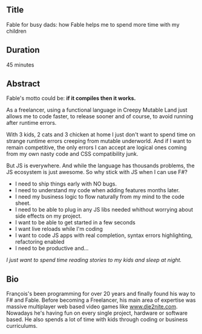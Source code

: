 ## Title

Fable for busy dads: how Fable helps me to spend more time with my children

## Duration

45 minutes

## Abstract

Fable's motto could be: **if it compiles then it works.**

As a freelancer, using a functional language in Creepy Mutable Land just allows me to code faster, to release sooner and of course, to avoid running after runtime errors.

With 3 kids, 2 cats and 3 chicken at home I just don't want to spend time on strange runtime errors creeping from mutable underworld.
And if I want to remain competitive, the only errors I can accept are logical ones coming from my own nasty code and CSS compatibility junk.

But JS is everywhere. And while the language has thousands problems, the JS ecosystem is just awesome. So why stick with JS when I can use F#?


- I need to ship things early with NO bugs. 
- I need to understand my code when adding features months later. 
- I need my business logic to flow naturally from my mind to the code sheet.
- I need to be able to plug in any JS libs needed whithout worrying about side effects on my project.
- I want to be able to get started in a few seconds
- I want live reloads while I'm coding
- I want to code JS apps with real completion, syntax errors highlighting, refactoring enabled
- I need to be productive and...

*I just want to spend time reading stories to my kids and sleep at night.*


## Bio

François's been programming for over 20 years and finally found his way to F# and Fable.
Before becoming a Freelancer, his main area of expertise was massive multiplayer web based video games like www.die2nite.com.
Nowadays he's having fun on every single project, hardware or software based. He also spends a lot of time with kids through coding or business curriculums.
